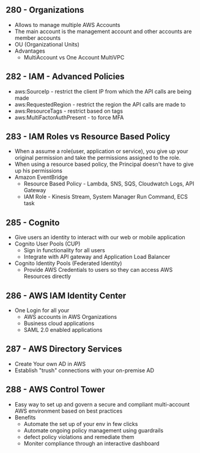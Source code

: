 ## 280 - Organizations

- Allows to manage multiple AWS Accounts
- The main account is the management account and other accounts are member accounts
- OU (Organizational Units)
- Advantages
  - MultiAccount vs One Account MultiVPC

## 282 - IAM - Advanced Policies

- aws:SourceIp - restrict the client IP from which the API calls are being made
- aws:RequestedRegion - restrict the region the API calls are made to
- aws:ResourceTags - restrict based on tags
- aws:MultiFactorAuthPresent - to force MFA

## 283 - IAM Roles vs Resource Based Policy

- When a assume a role(user, application or service), you give up your original permission and take the permissions assigned to the role.
- When using a resource based policy, the Principal doesn't have to give up his permissions
- Amazon EventBridge
  - Resource Based Policy - Lambda, SNS, SQS, Cloudwatch Logs, API Gateway
  - IAM Role - Kinesis Stream, System Manager Run Command, ECS task

## 285 - Cognito

- Give users an identity to interact with our web or mobile application
- Cognito User Pools (CUP)
  - Sign in functionality for all users
  - Integrate with API gateway and Application Load Balancer
- Cognito Identity Pools (Federated Identity)
  - Provide AWS Credentials to users so they can access AWS Resources directly

## 286 - AWS IAM Identity Center

- One Login for all your
  - AWS accounts in AWS Organizations
  - Business cloud applications
  - SAML 2.0 enabled applications

## 287 - AWS Directory Services

- Create Your own AD in AWS
- Establish "trush" connections with your on-premise AD

## 288 - AWS Control Tower

- Easy way to set up and govern a secure and compliant multi-account AWS environment based on best practices
- Benefits
  - Automate the set up of your env in few clicks
  - Automate ongoing policy management using guardrails
  - defect policy violations and remediate them
  - Moniter compliance through an interactive dashboard
